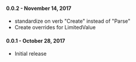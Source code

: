 #### 0.0.2 - November 14, 2017
* standardize on verb "Create" instead of "Parse"
* Create overrides for LimitedValue

#### 0.0.1 - October 28, 2017
* Initial release